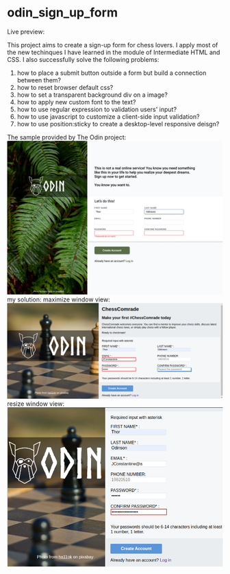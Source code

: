 # odin_sign_up_form

Live preview: 

This project aims to create a sign-up form for chess lovers. I apply most of the new techinques I have learned in the module of Intermediate HTML and CSS. I also successfully solve the following problems:
1. how to place a submit button outside a form but build a connection between them?
2. how to reset browser default css?
3. how to set a transparent background div on a image?
4. how to apply new custom font to the text?
5. how to use regular expression to validation users' input?
6. how to use javascript to customize a client-side input validation?
7. how to use position:sticky to create a desktop-level responsive deisgn?

The sample provided by The Odin project:
![Odin sign-up form sample](./images/sign-up-form_sample.png)
my solution:
maximize window view:
![my sign-up form 1](./images/signupform_1.png)
resize window view:
![my sign-up form 2](./images/signupform_2.png)
